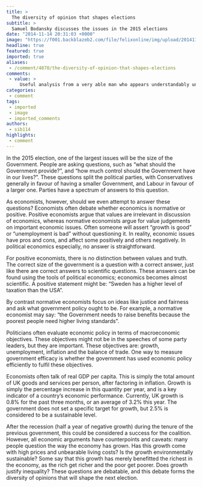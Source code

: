 ```yaml
---
title: >
  The diversity of opinion that shapes elections
subtitle: >
  Samuel Bodansky discusses the issues in the 2015 elections
date: "2014-11-14 20:31:03 +0000"
image: "https://f001.backblazeb2.com/file/felixonline/img/upload/201411142031-ps3110-prime-minister-guy.jpg"
headline: true
featured: true
imported: true
aliases:
 - /comment/4870/the-diversity-of-opinion-that-shapes-elections
comments:
 - value: >
     Useful analysis from a very able man who appears understandably unaware of an underlying feature of our political life. We suffer from 2 life threatening diseases. First we ignore Gall's Law in major decision making.....cf PFI contracts....The Equality Act....NHS Reform.....The NHS Computer System. That's tantamount to chucking an apple in the air and expecting it to sta,Useful analysis from a very able man who appears understandably unaware of an underlying feature of our political life. We suffer from 2 life threatening diseases. First we ignore Gall's Law in major decision making.....cf PFI contracts....The Equality Act....NHS Reform.....The NHS Computer System. That's tantamount to chucking an apple in the air and expecting it to stay up there. Secondly we suppress rather than emulate and exceed the past achievements of our ablest people....Lord Bellwin for one..just look in Hansard...and how about the bloke who..."should have been exempted on grounds of age..insisted that he drop into Arnhem
categories:
 - comment
tags:
 - imported
 - image
 - imported_comments
authors:
 - sib114
highlights:
 - comment
---
```


In the 2015 election, one of the largest issues will be the size of the Government. People are asking questions, such as “what should the Government provide?”, and “how much control should the Government have in our lives?”. These questions split the political parties, with Conservatives generally in favour of having a smaller Government, and Labour in favour of a larger one. Parties have a spectrum of answers to this question.

As economists, however, should we even attempt to answer these questions? Economists often debate whether economics is normative or positive. Positive economists argue that values are irrelevant in discussion of economics, whereas normative economists argue for value judgements on important economic issues. Often someone will assert “growth is good” or “unemployment is bad” without questioning it. In reality, economic issues have pros and cons, and affect some positively and others negatively. In political economics especially, no answer is straightforward.

For positive economists, there is no distinction between values and truth. The correct size of the government is a question with a correct answer, just like there are correct answers to scientific questions. These answers can be found using the tools of political economics; economics becomes almost scientific. A positive statement might be: “Sweden has a higher level of taxation than the USA”.

By contrast normative economists focus on ideas like justice and fairness and ask what government policy ought to be. For example, a normative economist may say: “the Government needs to raise benefits because the poorest people need higher living standards”.

Politicians often evaluate economic policy in terms of macroeconomic objectives. These objectives might not be in the speeches of some party leaders, but they are important. These objectives are: growth, unemployment, inflation and the balance of trade. One way to measure government efficacy is whether the government has used economic policy efficiently to fulfil these objectives.

Economists often talk of real GDP per capita. This is simply the total amount of UK goods and services per person, after factoring in inflation. Growth is simply the percentage increase in this quantity per year, and is a key indicator of a country’s economic performance. Currently, UK growth is 0.8% for the past three months, or an average of 3.2% this year. The government does not set a specific target for growth, but 2.5% is considered to be a sustainable level.

After the recession (half a year of negative growth) during the tenure of the previous government, this could be considered a success for the coalition. However, all economic arguments have counterpoints and caveats: many people question the way the economy has grown. Has this growth come with high prices and unbearable living costs? Is the growth environmentally sustainable? Some say that this growth has merely benefitted the richest in the economy, as the rich get richer and the poor get poorer. Does growth justify inequality? These questions are debatable, and this debate forms the diversity of opinions that will shape the next election.
